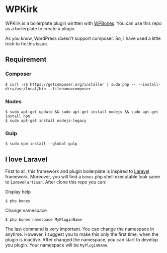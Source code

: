 # WPKirk

WPKirk is a boilerplate plugin wiritten with [WPBones](https://github.com/gfazioli/WPBones).
You can use this repo as a boilerplate to create a plugin.

As you know, WordPress doesn't support composer. So, I have used a little trick to fix this issue.

## Requirement

### Composer

    $ curl -sS https://getcomposer.org/installer | sudo php -- --install-dir=/usr/local/bin --filename=composer
    
### Nodes
    
    $ sudo apt-get update && sudo apt-get install nodejs && sudo apt-get install npm
    $ sudo apt-get install nodejs-legacy
    

### Gulp

    $ sudo npm install --global gulp

## I love Laravel

First to all, this framework and plugin boilerplate is inspired to [Laravel](http://laravel.com/) framework. Moreover, you will find a `bones` php shell executable look same to Laravel `artisan`.
After clone this repo you can:

Display help

    $ php bones

Change namespace

    $ php bones namespace MyPluginName

The last command is very important. You can change the namespace in anytime. However, I suggest you to make this only the first time, when the plugin is inactive.
After changed the namespace, you can start to develop you plugin. Your namespace will be `MyPluginName`.

